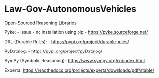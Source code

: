 # Law-Gov-AutonomousVehicles


Open-Sourced Reasoning Libraries

Pyke: - Issue - no installation using pip - https://pyke.sourceforge.net/

DRL (Durable Rules): - https://pypi.org/project/durable-rules/

PyDatalog: - https://pypi.org/project/pyDatalog/

SymPy (Symbolic Reasoning)- https://www.sympy.org/en/index.html

Experta: https://readthedocs.org/projects/experta/downloads/pdf/stable/


